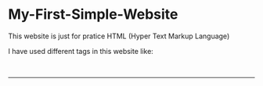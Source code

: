 # My-First-Simple-Website
This website is just for pratice HTML (Hyper Text Markup Language)

I have used different tags in this website like:

<!DOCTYPE>
<html>
<head>
<body>
<br>
<b>
<i>
<u>
<em>
<strong>
<hr>
<a>
<img>
<ul>
<ol>
<table>
